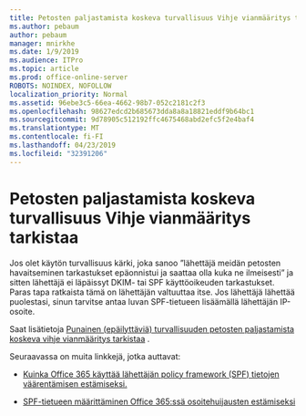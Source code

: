 ```yaml
---
title: Petosten paljastamista koskeva turvallisuus Vihje vianmääritys tarkistaa
ms.author: pebaum
author: pebaum
manager: mnirkhe
ms.date: 1/9/2019
ms.audience: ITPro
ms.topic: article
ms.prod: office-online-server
ROBOTS: NOINDEX, NOFOLLOW
localization_priority: Normal
ms.assetid: 96ebe3c5-66ea-4662-98b7-052c2181c2f3
ms.openlocfilehash: 98627edcd2b685673dda8a8a18821eddf9b64bc1
ms.sourcegitcommit: 9d78905c512192ffc4675468abd2efc5f2e4baf4
ms.translationtype: MT
ms.contentlocale: fi-FI
ms.lasthandoff: 04/23/2019
ms.locfileid: "32391206"
---
```

# <a name="troubleshooting-the-safety-tip-for-fraud-detection-checks"></a>Petosten paljastamista koskeva turvallisuus Vihje vianmääritys tarkistaa



Jos olet käytön turvallisuus kärki, joka sanoo ”lähettäjä meidän petosten havaitseminen tarkastukset epäonnistui ja saattaa olla kuka ne ilmeisesti” ja sitten lähettäjä ei läpäissyt DKIM- tai SPF käyttöoikeuden tarkastukset. Paras tapa ratkaista tämä on lähettäjän valtuuttaa itse. Jos lähettäjä lähettää puolestasi, sinun tarvitse antaa luvan SPF-tietueen lisäämällä lähettäjän IP-osoite.
  
Saat lisätietoja [Punainen (epäilyttäviä) turvallisuuden petosten paljastamista koskeva vihje vianmääritys tarkistaa](https://blogs.msdn.microsoft.com/tzink/2016/11/02/troubleshooting-the-red-suspicious-safety-tip-for-fraud-detection-checks/) . 
  
Seuraavassa on muita linkkejä, jotka auttavat:
  
- [Kuinka Office 365 käyttää lähettäjän policy framework (SPF) tietojen väärentämisen estämiseksi.](https://docs.microsoft.com/office365/SecurityCompliance/how-office-365-uses-spf-to-prevent-spoofing)
    
- [SPF-tietueen määrittäminen Office 365:ssä osoitehuijausten estämiseksi](https://docs.microsoft.com/office365/SecurityCompliance/set-up-spf-in-office-365-to-help-prevent-spoofing)
    

